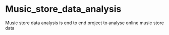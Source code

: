 # Music_store_data_analysis
Music store data analysis is end to end project to analyse online music store data 
